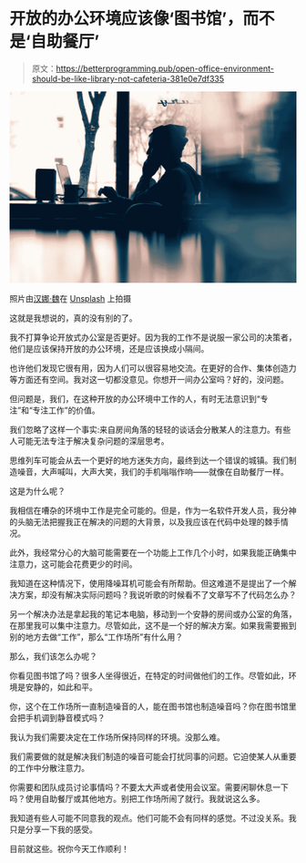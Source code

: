# 开放的办公环境应该像‘图书馆’，而不是‘自助餐厅’

> 原文：<https://betterprogramming.pub/open-office-environment-should-be-like-library-not-cafeteria-381e0e7df335>

![](img/af1efbad8a013ee4e36f9fd9bf31c004.png)

照片由[汉娜·魏](https://unsplash.com/@herlifeinpixels?utm_source=unsplash&utm_medium=referral&utm_content=creditCopyText)在 [Unsplash](https://unsplash.com/search/photos/computer-cafe?utm_source=unsplash&utm_medium=referral&utm_content=creditCopyText) 上拍摄

这就是我想说的，真的没有别的了。

我不打算争论开放式办公室是否更好。因为我的工作不是说服一家公司的决策者，他们是应该保持开放的办公环境，还是应该换成小隔间。

也许他们发现它很有用，因为人们可以很容易地交流。在更好的合作、集体创造力等方面还有空间。我对这一切都没意见。你想开一间办公室吗？好的，没问题。

但问题是，我们，在这种开放的办公环境中工作的人，有时无法意识到“专注”和“专注工作”的价值。

我们忽略了这样一个事实:来自房间角落的轻轻的谈话会分散某人的注意力。有些人可能无法专注于解决复杂问题的深层思考。

思维列车可能会从去一个更好的地方迷失方向，最终到达一个错误的城镇。我们制造噪音，大声喊叫，大声大笑，我们的手机嗡嗡作响——就像在自助餐厅一样。

这是为什么呢？

我相信在嘈杂的环境中工作是完全可能的。但是，作为一名软件开发人员，我分神的头脑无法把握我正在解决的问题的大背景，以及我应该在代码中处理的棘手情况。

此外，我经常分心的大脑可能需要在一个功能上工作几个小时，如果我能正确集中注意力，这可能会花费更少的时间。

我知道在这种情况下，使用降噪耳机可能会有所帮助。但这难道不是提出了一个解决方案，却没有解决实际问题吗？我说听歌的时候看不了文章写不了代码怎么办？

另一个解决办法是拿起我的笔记本电脑，移动到一个安静的房间或办公室的角落，在那里我可以集中注意力。尽管如此，这不是一个好的解决方案。如果我需要搬到别的地方去做“工作”，那么“工作场所”有什么用？

那么，我们该怎么办呢？

你看见图书馆了吗？很多人坐得很近，在特定的时间做他们的工作。尽管如此，环境是安静的，如此和平。

你，这个在工作场所一直制造噪音的人，能在图书馆也制造噪音吗？你在图书馆里会把手机调到静音模式吗？

我认为我们需要决定在工作场所保持同样的环境。没那么难。

我们需要做的就是解决我们制造的噪音可能会打扰同事的问题。它迫使某人从重要的工作中分散注意力。

你需要和团队成员讨论事情吗？不要太大声或者使用会议室。需要闲聊休息一下吗？使用自助餐厅或其他地方。别把工作场所闹了就行。我就说这么多。

我知道有些人可能不同意我的观点。他们可能不会有同样的感觉。不过没关系。我只是分享一下我的感受。

目前就这些。祝你今天工作顺利！